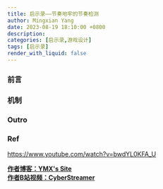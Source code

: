 ```yaml
---
title: 启示录——节奏地牢的节奏检测
author: Mingxian Yang
date: 2023-08-19 18:10:00 +0800
description: 
categories: [启示录,游戏设计]
tags: [启示录]
render_with_liquid: false
---
```




### 前言

<!-- ![Desktop View](/assets/img/sample/mockup.png){: width="700" height="400" } -->
<!-- ![Desktop View](/assets/img/sample/mockup.png){: w="700" h="400" } -->
<!-- ![Desktop View](/assets/img/sample/mockup.png){: .normal } -->
<!-- ![Desktop View](/assets/img/sample/mockup.png){: .left } -->





### 机制
 



### Outro






### **Ref**   
https://www.youtube.com/watch?v=bwdYL0KFA_U



 [**作者博客：YMX's Site**](http://yangmingxian.com/)  
 [**作者B站视频：CyberStreamer**](https://space.bilibili.com/22212765)




